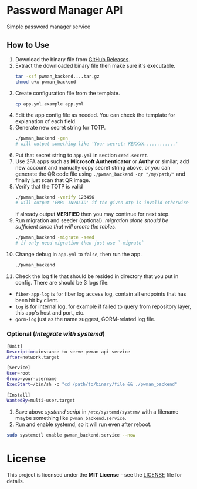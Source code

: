 # Password Manager API
Simple password manager service

## How to Use
1. Download the binary file from [GitHub Releases](https://github.com/mdanialr/pwman_backend/releases).
2. Extract the downloaded binary file then make sure it's executable.
    ```bash
    tar -xzf pwman_backend....tar.gz
    chmod u+x pwman_backend
    ```
3. Create configuration file from the template.
    ```bash
    cp app.yml.example app.yml
    ```
4. Edit the app config file as needed. You can check the template for explanation of each field.
5. Generate new secret string for TOTP.
    ```bash
    ./pwman_backend -gen
    # will output something like 'Your secret: KBXXXX............'
    ```
6. Put that secret string to `app.yml` in section `cred.secret`.
7. Use 2FA apps such as __Microsoft Authenticator__ or __Authy__ or similar, add new account and manually copy secret string
   above, or you can generate the QR code file using `./pwman_backend -qr "/my/path/"` and finally just scan that QR image.
8. Verify that the TOTP is valid
    ```bash
    ./pwman_backend -verify 123456
    # will output 'ERR: INVALID' if the given otp is invalid otherwise should output 'VERIFIED'
    ```
   If already output __VERIFIED__ then you may continue for next step.
9. Run migration and seeder (optional). _migration alone should be sufficient since that will create the tables_.
    ```bash
    ./pwman_backend -migrate -seed
    # if only need migration then just use `-migrate`
    ```
10. Change debug in `app.yml` to `false`, then run the app.
    ```bash
    ./pwman_backend
    ```
11. Check the log file that should be resided in directory that you put in config. There are should be 3 logs file:
  - `fiber-app-log` is for fiber log access log, contain all endpoints that has been hit by client.
  - `log` is for internal log, for example if failed to query from repository layer, this app's host and port, etc.
  - `gorm-log` just as the name suggest, GORM-related log file.

### Optional (_Integrate with systemd_)
  ```bash
  [Unit]
  Description=instance to serve pwman api service
  After=network.target

  [Service]
  User=root
  Group=your-username
  ExecStart=/bin/sh -c "cd /path/to/binary/file && ./pwman_backend"

  [Install]
  WantedBy=multi-user.target
  ```
1. Save above _systemd script_ in `/etc/systemd/system/` with a filename maybe something like `pwman_backend.service`.
2. Run and enable systemd, so it will run even after reboot.
  ```bash
  sudo systemctl enable pwman_backend.service --now
  ```

# License
This project is licensed under the **MIT License** - see the [LICENSE](LICENSE "LICENSE") file for details.
